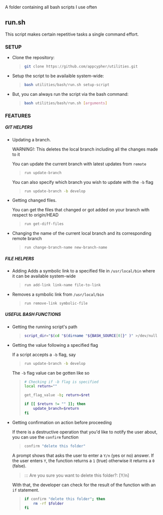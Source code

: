 A folder containing all bash scripts I use often

## run.sh

This script makes certain repetitive tasks a single command effort.

### SETUP
* Clone the repository: 
	> ```bash
	> git clone https://github.com/appcypher/utilities.git
	> ```

* Setup  the script to be availaible system-wide:
	> ```bash
	> bash utilities/bash/run.sh setup-script
	> ```

* But, you can always run the script via the bash command:
	> ```bash
	> bash utilities/bash/run.sh [arguments]
	> ```

### FEATURES
##### GIT HELPERS
* Updating a branch.

    WARNING!: This deletes the local branch including all the changes made to it

    You can update the current branch with latest updates from `remote`

    > ```bash
    > run update-branch
    > ```

    You can also specify which branch you wish to update with the `-b` flag

    > ```bash
    > run update-branch -b develop
    > ```

* Getting changed files.

    You can get the files that changed or got added on your branch with respect to origin/HEAD

    > ```bash
    > run get-diff-files
    > ```

* Changing the name of the current local branch and its corresponding remote branch

    > ```bash
    > run change-branch-name new-branch-name
    > ```

##### FILE HELPERS

* Adding Adds a symbolic link to a specified file in `/usr/local/bin` where it can be available system-wide

    > ```bash
    > run add-link link-name file-to-link
    > ```

* Removes a symbolic link from `/usr/local/bin`

    > ```bash
    > run remove-link symbolic-file
    > ```

##### USEFUL BASH FUNCTIONS
* Getting the running script's path

    > ```bash
    > script_dir="$(cd "$(dirname "${BASH_SOURCE[0]}" )" >/dev/null && pwd)"
    > ```

* Getting the value following a specified flag

    If a script accepts a `-b` flag, say

    > ```bash
    > run update-branch -b develop
    > ```

    The `-b` flag value can be gotten like so

    > ```bash
    > # Checking if -b flag is specified
    > local return=""
    >
	> get_flag_value -b; return=$ret
    >
    > if [[ $return != "" ]]; then
	>     update_branch=$return
	> fi
    > ```

* Getting confirmation on action before proceeding

    If there is a destructive operation that you'd like to notify the user about, you can use the `confirm` function

    > ```bash
    > confirm "delete this folder"
    > ```

    A prompt shows that asks the user to enter a `Y/n` (yes or no) answer. If the user enters `Y`, the function returns a `1` (true) otherwise it returns a `0` (false).
    
    > ::: Are you sure you want to delete this folder?: [Y/n] 
    
    With that, the developer can check for the result of the function with an `if` statement.
    
    > ```bash
    > if confirm "delete this folder"; then 
    >     rm -rf $folder
    > fi
    > ```


